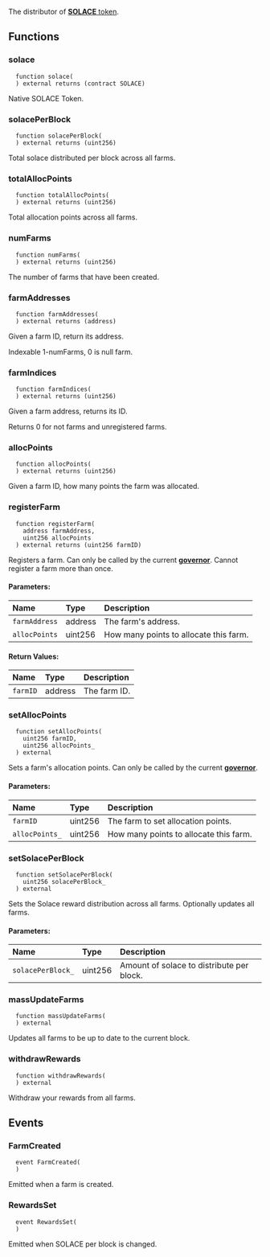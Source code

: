 The distributor of [**SOLACE** token](../SOLACE).


## Functions
### solace
```solidity
  function solace(
  ) external returns (contract SOLACE)
```
Native SOLACE Token.



### solacePerBlock
```solidity
  function solacePerBlock(
  ) external returns (uint256)
```
Total solace distributed per block across all farms.



### totalAllocPoints
```solidity
  function totalAllocPoints(
  ) external returns (uint256)
```
Total allocation points across all farms.



### numFarms
```solidity
  function numFarms(
  ) external returns (uint256)
```
The number of farms that have been created.



### farmAddresses
```solidity
  function farmAddresses(
  ) external returns (address)
```
Given a farm ID, return its address.

Indexable 1-numFarms, 0 is null farm.


### farmIndices
```solidity
  function farmIndices(
  ) external returns (uint256)
```
Given a farm address, returns its ID.

Returns 0 for not farms and unregistered farms.


### allocPoints
```solidity
  function allocPoints(
  ) external returns (uint256)
```
Given a farm ID, how many points the farm was allocated.



### registerFarm
```solidity
  function registerFarm(
    address farmAddress,
    uint256 allocPoints
  ) external returns (uint256 farmID)
```
Registers a farm.
Can only be called by the current [**governor**](/docs/protocol/governance).
Cannot register a farm more than once.


#### Parameters:
| Name | Type | Description                                                          |
| :--- | :--- | :------------------------------------------------------------------- |
|`farmAddress` | address | The farm's address.
|`allocPoints` | uint256 | How many points to allocate this farm.

#### Return Values:
| Name                           | Type          | Description                                                                  |
| :----------------------------- | :------------ | :--------------------------------------------------------------------------- |
|`farmID`| address | The farm ID.
### setAllocPoints
```solidity
  function setAllocPoints(
    uint256 farmID,
    uint256 allocPoints_
  ) external
```
Sets a farm's allocation points.
Can only be called by the current [**governor**](/docs/protocol/governance).


#### Parameters:
| Name | Type | Description                                                          |
| :--- | :--- | :------------------------------------------------------------------- |
|`farmID` | uint256 | The farm to set allocation points.
|`allocPoints_` | uint256 | How many points to allocate this farm.

### setSolacePerBlock
```solidity
  function setSolacePerBlock(
    uint256 solacePerBlock_
  ) external
```
Sets the Solace reward distribution across all farms.
Optionally updates all farms.


#### Parameters:
| Name | Type | Description                                                          |
| :--- | :--- | :------------------------------------------------------------------- |
|`solacePerBlock_` | uint256 | Amount of solace to distribute per block.

### massUpdateFarms
```solidity
  function massUpdateFarms(
  ) external
```
Updates all farms to be up to date to the current block.



### withdrawRewards
```solidity
  function withdrawRewards(
  ) external
```
Withdraw your rewards from all farms.



## Events
### FarmCreated
```solidity
  event FarmCreated(
  )
```
Emitted when a farm is created.


### RewardsSet
```solidity
  event RewardsSet(
  )
```
Emitted when SOLACE per block is changed.



